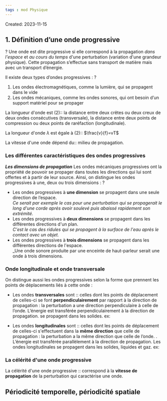 ```yaml
---
tags : mod Physique
---
```

Created: 2023-11-15

## 1. Définition d’une onde progressive
?
Une onde est dite progressive si elle correspond à la propagation _dans l'espace_ et _au cours du temps_ d'une perturbation (variation d'une grandeur physique). Cette propagation s’effectue sans transport de matière mais avec un transport d’énergie.

Il existe deux types d’ondes progressives :
?
1. Les ondes électromagnétiques, comme la lumière, qui se propagent dans le vide
2. Les ondes mécaniques, comme les ondes sonores, qui ont besoin d’un support matériel pour se propager

La longueur d'onde est (2):: la distance entre deux crêtes ou deux creux de deux ondes consécutives (transversale), la distance entre deux points de compression ou deux points de raréfaction (longitudinale).

La longueur d'onde $\lambda$ est égale à (2):: $\frac{v}{f}=vT$

La vitesse d'une onde dépend du:: milieu de propagation.
### Les différentes caractéristiques des ondes progressives
***Les dimensions de propagation***
Les ondes mécaniques progressives ont la propriété de pouvoir se propager dans toutes les directions qui lui sont offertes et à partir de leur source. Ainsi, on distingue les ondes progressives à une, deux ou trois dimensions :
?
- Les ondes progressives à **une dimension** se propagent dans une seule direction de l’espace.  
    _Ce serait par exemple le cas pour une perturbation qui se propagerait le long d'une corde après avoir soulevé puis abaissé rapidement son extrémité._
- Les ondes progressives à **deux dimensions** se propagent dans les différentes directions d'un plan.  
    _C'est le cas des ridules qui se propagent à la surface de l'eau après le contact avec un objet._
- Les ondes progressives à **trois dimensions** se propagent dans les différentes directions de l'espace.  
    _Une onde sonore produite par une enceinte de haut-parleur serait une onde à trois dimensions.

### Onde longitudinale et onde transversale
On distingue aussi les ondes progressives selon la forme que prennent les points de déplacements liés à cette onde :

- Les ondes **transversales** sont :: celles dont les points de déplacement de celles-ci se font **perpendiculairement** par rapport à la direction de propagation : la perturbation a une direction perpendiculaire à celle de l’onde. L’énergie est transférée perpendiculairement à la direction de propagation. se propagent dans les solides.
ex:

- Les ondes **longitudinales** sont :: celles dont les points de déplacement de celles-ci s'effectuent dans la **même direction** que celle de propagation : la perturbation a la même direction que celle de l’onde. . L’énergie est transférée parallèlement à la direction de propagation. Les ondes longitudinales se propagent dans les solides, liquides et gaz. 
ex:


### La célérité d'une onde progressive
La célérité d'une onde progressive :: correspond à la **vitesse de propagation** de la perturbation qui caractérise une onde.

## Périodicité temporelle, périodicité spatiale 